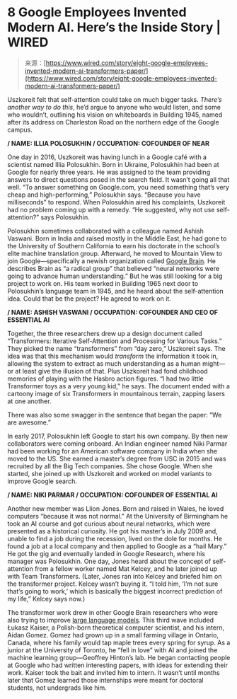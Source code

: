 <!--yml
category: 未分类
date: 2024-05-29 12:31:32
-->

# 8 Google Employees Invented Modern AI. Here’s the Inside Story | WIRED

> 来源：[https://www.wired.com/story/eight-google-employees-invented-modern-ai-transformers-paper/](https://www.wired.com/story/eight-google-employees-invented-modern-ai-transformers-paper/)

Uszkoreit felt that self-attention could take on much bigger tasks. *There’s another way to do this*, he’d argue to anyone who would listen, and some who wouldn’t, outlining his vision on whiteboards in Building 1945, named after its address on Charleston Road on the northern edge of the Google campus.

**/ NAME: ILLIA POLOSUKHIN / OCCUPATION: COFOUNDER OF NEAR**

One day in 2016, Uszkoreit was having lunch in a Google café with a scientist named Illia Polosukhin. Born in Ukraine, Polosukhin had been at Google for nearly three years. He was assigned to the team providing answers to direct questions posed in the search field. It wasn’t going all that well. “To answer something on Google.com, you need something that’s very cheap and high-performing,” Polosukhin says. “Because you have milliseconds” to respond. When Polosukhin aired his complaints, Uszkoreit had no problem coming up with a remedy. “He suggested, why not use self-attention?” says Polosukhin.

Polosukhin sometimes collaborated with a colleague named Ashish Vaswani. Born in India and raised mostly in the Middle East, he had gone to the University of Southern California to earn his doctorate in the school’s elite machine translation group. Afterward, he moved to Mountain View to join Google—specifically a newish organization called [Google Brain](https://www.wired.com/2013/05/neuro-artificial-intelligence/). He describes Brain as “a radical group” that believed “neural networks were going to advance human understanding.” But he was still looking for a big project to work on. His team worked in Building 1965 next door to Polosukhin’s language team in 1945, and he heard about the self-attention idea. Could that be the project? He agreed to work on it.

**/ NAME: ASHISH VASWANI / OCCUPATION: COFOUNDER AND CEO OF ESSENTIAL AI**

Together, the three researchers drew up a design document called “Transformers: Iterative Self-Attention and Processing for Various Tasks.” They picked the name “transformers” from “day zero,” Uszkoreit says. The idea was that this mechanism would *transform* the information it took in, allowing the system to extract as much understanding as a human might—or at least give the illusion of that. Plus Uszkoreit had fond childhood memories of playing with the Hasbro action figures. “I had two little Transformer toys as a very young kid,” he says. The document ended with a cartoony image of six Transformers in mountainous terrain, zapping lasers at one another.

There was also some swagger in the sentence that began the paper: “We are awesome.”

In early 2017, Polosukhin left Google to start his own company. By then new collaborators were coming onboard. An Indian engineer named Niki Parmar had been working for an American software company in India when she moved to the US. She earned a master’s degree from USC in 2015 and was recruited by all the Big Tech companies. She chose Google. When she started, she joined up with Uszkoreit and worked on model variants to improve Google search.

**/ NAME: NIKI PARMAR / OCCUPATION: COFOUNDER OF ESSENTIAL AI**

Another new member was Llion Jones. Born and raised in Wales, he loved computers “because it was not normal.” At the University of Birmingham he took an AI course and got curious about neural networks, which were presented as a historical curiosity. He got his master’s in July 2009 and, unable to find a job during the recession, lived on the dole for months. He found a job at a local company and then applied to Google as a “hail Mary.” He got the gig and eventually landed in Google Research, where his manager was Polosukhin. One day, Jones heard about the concept of self-attention from a fellow worker named Mat Kelcey, and he later joined up with Team Transformers. (Later, Jones ran into Kelcey and briefed him on the transformer project. Kelcey wasn’t buying it. “I told him, ‘I’m not sure that’s going to work,’ which is basically the biggest incorrect prediction of my life,” Kelcey says now.)

The transformer work drew in other Google Brain researchers who were also trying to improve [large language models](https://www.wired.com/story/how-chatgpt-works-large-language-model/). This third wave included Łukasz Kaiser, a Polish-born theoretical computer scientist, and his intern, Aidan Gomez. Gomez had grown up in a small farming village in Ontario, Canada, where his family would tap maple trees every spring for syrup. As a junior at the University of Toronto, he “fell in love” with AI and joined the machine learning group—Geoffrey Hinton’s lab. He began contacting people at Google who had written interesting papers, with ideas for extending their work. Kaiser took the bait and invited him to intern. It wasn’t until months later that Gomez learned those internships were meant for doctoral students, not undergrads like him.